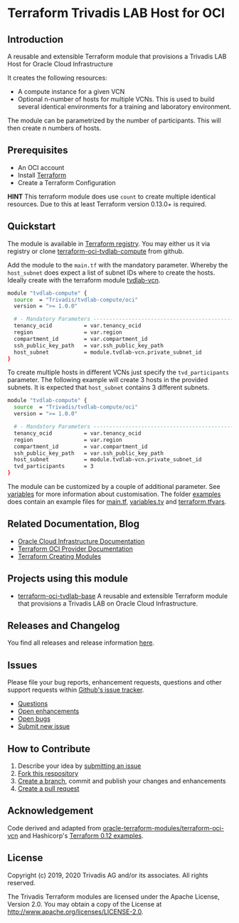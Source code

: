 # Terraform Trivadis LAB Host for OCI

## Introduction

A reusable and extensible Terraform module that provisions a Trivadis LAB Host for Oracle Cloud Infrastructure

It creates the following resources:

* A compute instance for a given VCN
* Optional n-number of hosts for multiple VCNs. This is used to build several identical environments for a training and laboratory environment.

The module can be parametrized by the number of participants. This will then create n numbers of  hosts.

## Prerequisites

* An OCI account
* Install [Terraform](https://www.terraform.io/downloads.html)
* Create a Terraform Configuration

**HINT** This terraform module does use `count` to create multiple identical resources. Due to this at least Terraform version 0.13.0+ is required.

## Quickstart

The module is available in [Terraform registry](https://registry.terraform.io/modules/Trivadis/tvdlab-compute/oci/latest). You may either us it via registry or clone [terraform-oci-tvdlab-compute](https://github.com/Trivadis/terraform-oci-tvdlab-compute) from github.

Add the module to the `main.tf` with the mandatory parameter. Whereby the `host_subnet` does expect a list of subnet IDs where to create the hosts. Ideally create with the terraform module [tvdlab-vcn](https://registry.terraform.io/modules/Trivadis/tvdlab-vcn/oci/latest).

```bash
module "tvdlab-compute" {
  source  = "Trivadis/tvdlab-compute/oci"
  version = ">= 1.0.0"

  # - Mandatory Parameters --------------------------------------------------
  tenancy_ocid          = var.tenancy_ocid
  region                = var.region
  compartment_id        = var.compartment_id
  ssh_public_key_path   = var.ssh_public_key_path
  host_subnet           = module.tvdlab-vcn.private_subnet_id
}
```

To create multiple hosts in different VCNs just specify the `tvd_participants` parameter. The following example will create 3 hosts in the provided subnets. It is expected that `host_subnet` contains 3 different subnets.

```bash
module "tvdlab-compute" {
  source  = "Trivadis/tvdlab-compute/oci"
  version = ">= 1.0.0"

  # - Mandatory Parameters --------------------------------------------------
  tenancy_ocid          = var.tenancy_ocid
  region                = var.region
  compartment_id        = var.compartment_id
  ssh_public_key_path   = var.ssh_public_key_path
  host_subnet           = module.tvdlab-vcn.private_subnet_id
  tvd_participants      = 3
}
```

The module can be customized by a couple of additional parameter. See [variables](./doc/variables.md) for more information about customisation. The folder [examples](examples) does contain an example files for [main.tf](examples/main.tf), [variables.tv](examples/variables.tf) and [terraform.tfvars](examples/terraform.tfvars.example).

## Related Documentation, Blog

* [Oracle Cloud Infrastructure Documentation](https://docs.cloud.oracle.com/iaas/Content/home.htm)
* [Terraform OCI Provider Documentation](https://www.terraform.io/docs/providers/oci/index.html)
* [Terraform Creating Modules](https://www.terraform.io/docs/modules/index.html)

## Projects using this module

* [terraform-oci-tvdlab-base](https://github.com/Trivadis/terraform-oci-tvdlab-base) A reusable and extensible Terraform module that provisions a Trivadis LAB on Oracle Cloud Infrastructure.

## Releases and Changelog

You find all releases and release information [here](https://github.com/Trivadis/terraform-oci-tvdlab-compute/releases).

## Issues
Please file your bug reports, enhancement requests, questions and other support requests within [Github's issue tracker](https://help.github.com/articles/about-issues/).

* [Questions](https://github.com/Trivadis/terraform-oci-tvdlab-compute/issues?q=is%3Aissue+label%3Aquestion)
* [Open enhancements](https://github.com/Trivadis/terraform-oci-tvdlab-compute/issues?q=is%3Aopen+is%3Aissue+label%3Aenhancement)
* [Open bugs](https://github.com/Trivadis/terraform-oci-tvdlab-compute/issues?q=is%3Aopen+is%3Aissue+label%3Abug)
* [Submit new issue](https://github.com/Trivadis/terraform-oci-tvdlab-compute/issues/new)

## How to Contribute

1. Describe your idea by [submitting an issue](https://github.com/Trivadis/terraform-oci-tvdlab-compute/issues/new)
2. [Fork this respository](https://github.com/Trivadis/terraform-oci-tvdlab-compute/fork)
3. [Create a branch](https://help.github.com/articles/creating-and-deleting-branches-within-your-repository/), commit and publish your changes and enhancements
4. [Create a pull request](https://help.github.com/articles/creating-a-pull-request/)

## Acknowledgement

Code derived and adapted from [oracle-terraform-modules/terraform-oci-vcn](https://github.com/oracle-terraform-modules/terraform-oci-vcn) and Hashicorp's [Terraform 0.12 examples](https://github.com/terraform-providers/terraform-provider-oci/tree/master/examples).

## License

Copyright (c) 2019, 2020 Trivadis AG and/or its associates. All rights reserved.

The Trivadis Terraform modules are licensed under the Apache License, Version 2.0. You may obtain a copy of the License at http://www.apache.org/licenses/LICENSE-2.0.
